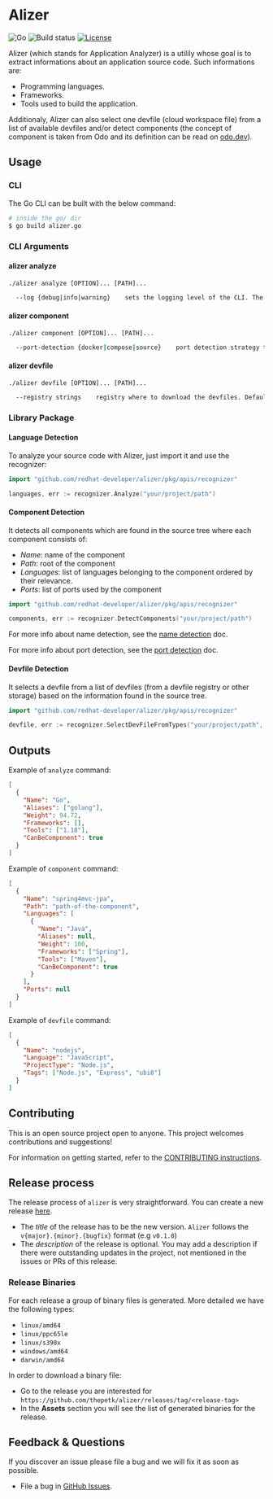 # Alizer

![Go](https://img.shields.io/badge/Go-1.19-blue)
![Build status](https://github.com/redhat-developer/alizer/actions/workflows/CI.yml/badge.svg)
[![License](https://img.shields.io/badge/License-Apache%202.0-orange.svg)](./LICENSE)

Alizer (which stands for Application Analyzer) is a utilily whose goal is to extract informations about an application source code.
Such informations are:

- Programming languages.
- Frameworks.
- Tools used to build the application.

Additionaly, Alizer can also select one devfile (cloud workspace file) from a list of available devfiles and/or
detect components (the concept of component is taken from Odo and its definition can be read on [odo.dev](https://odo.dev/docs/getting-started/basics/#component)).

## Usage

### CLI

The Go CLI can be built with the below command:

```bash
# inside the go/ dir
$ go build alizer.go
```

### CLI Arguments

#### alizer analyze

```shell
./alizer analyze [OPTION]... [PATH]...
```

```sh
  --log {debug|info|warning}    sets the logging level of the CLI. The arg accepts only 3 values [`debug`, `info`, `warning`]. The default value is `warning` and the logging level is `ErrorLevel`.
```

#### alizer component

```shell
./alizer component [OPTION]... [PATH]...
```

```sh
  --port-detection {docker|compose|source}    port detection strategy to use when detecting a port. Currently supported strategies are 'docker', 'compose' and 'source'. You can pass more strategies at the same time. They will be executed in order. By default Alizer will execute docker, compose and source.
```

#### alizer devfile

```shell
./alizer devfile [OPTION]... [PATH]...
```

```sh
  --registry strings    registry where to download the devfiles. Default value: https://registry.devfile.io
```

### Library Package

#### Language Detection

To analyze your source code with Alizer, just import it and use the recognizer:

```go
import "github.com/redhat-developer/alizer/pkg/apis/recognizer"

languages, err := recognizer.Analyze("your/project/path")
```

#### Component Detection

It detects all components which are found in the source tree where each component consists of:

- _Name_: name of the component
- _Path_: root of the component
- _Languages_: list of languages belonging to the component ordered by their relevance.
- _Ports_: list of ports used by the component

```go
import "github.com/redhat-developer/alizer/pkg/apis/recognizer"

components, err := recognizer.DetectComponents("your/project/path")
```

For more info about name detection, see the [name detection](docs/public/name_detection.md) doc.

For more info about port detection, see the [port detection](docs/public/port_detection.md) doc.

#### Devfile Detection

It selects a devfile from a list of devfiles (from a devfile registry or other storage) based on the information found in the source tree.

```go
import "github.com/redhat-developer/alizer/pkg/apis/recognizer"

devfile, err := recognizer.SelectDevFileFromTypes("your/project/path", devfiles)
```

## Outputs

Example of `analyze` command:

```json
[
  {
    "Name": "Go",
    "Aliases": ["golang"],
    "Weight": 94.72,
    "Frameworks": [],
    "Tools": ["1.18"],
    "CanBeComponent": true
  }
]
```

Example of `component` command:

```json
[
  {
    "Name": "spring4mvc-jpa",
    "Path": "path-of-the-component",
    "Languages": [
      {
        "Name": "Java",
        "Aliases": null,
        "Weight": 100,
        "Frameworks": ["Spring"],
        "Tools": ["Maven"],
        "CanBeComponent": true
      }
    ],
    "Ports": null
  }
]
```

Example of `devfile` command:

```json
[
  {
    "Name": "nodejs",
    "Language": "JavaScript",
    "ProjectType": "Node.js",
    "Tags": ["Node.js", "Express", "ubi8"]
  }
]
```

## Contributing

This is an open source project open to anyone. This project welcomes contributions and suggestions!

For information on getting started, refer to the [CONTRIBUTING instructions](CONTRIBUTING.md).

## Release process

The release process of `alizer` is very straightforward. You can create a new release [here](https://github.com/redhat-developer/alizer/releases/new).

- The _title_ of the release has to be the new version. `Alizer` follows the `v{major}.{minor}.{bugfix}` format (e.g `v0.1.0`)
- The _description_ of the release is optional. You may add a description if there were outstanding updates in the project, not mentioned in the issues or PRs of this release.

### Release Binaries
For each release a group of binary files is generated. More detailed we have the following types:
- `linux/amd64`
- `linux/ppc65le`
- `linux/s390x`
- `windows/amd64`
- `darwin/amd64`

In order to download a binary file:
* Go to the release you are interested for `https://github.com/thepetk/alizer/releases/tag/<release-tag>`
* In the **Assets** section you will see the list of generated binaries for the release.

## Feedback & Questions

If you discover an issue please file a bug and we will fix it as soon as possible.

- File a bug in [GitHub Issues](https://github.com/redhat-developer/alizer/issues).
